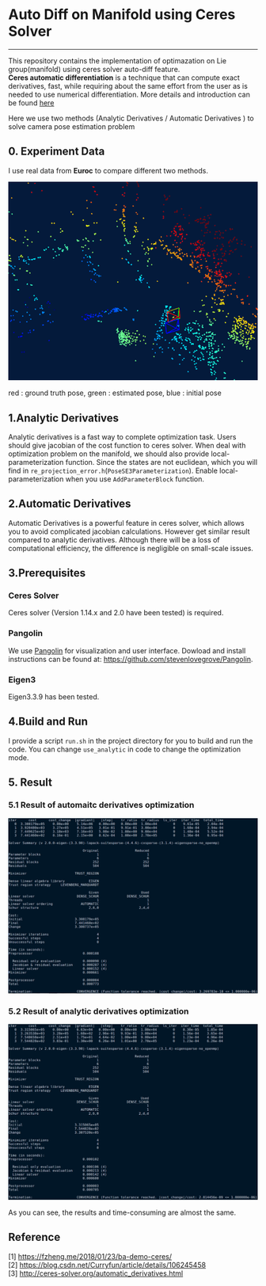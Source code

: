 # Auto Diff on Manifold using Ceres Solver 
---
This repository contains the implementation of optimazation on Lie group(manifold) using ceres solver auto-diff feature.  
**Ceres automatic differentiation** is a technique that can compute exact derivatives, fast, while requiring about the same effort from the user as is needed to use numerical differentiation. 
More details and introduction can be found [here](http://ceres-solver.org/automatic_derivatives.html)

Here we use two methods (Analytic Derivatives / Automatic Derivatives ) to solve camera pose estimation problem


## 0. Experiment Data 
  I use real data from **Euroc** to compare different two methods.

![image-20210503003345813](images/Euroc_dataset.png)

red : ground truth pose, green : estimated pose, blue : initial pose


## 1.Analytic Derivatives
Analytic derivatives is a fast way to complete optimization task. Users should give jacobian of the cost function to ceres solver. When deal with optimization problem on the manifold, we should also provide local-parameterization function. Since the states are not euclidean, which you will find in `re_projection_error.h`(`PoseSE3Parameterization`). Enable local-parameterization when you use `AddParameterBlock` function.
## 2.Automatic Derivatives
Automatic Derivatives is a powerful feature in ceres solver, which allows you to avoid complicated jacobian calculations. However get similar result compared to analytic derivatives. Although there will be a loss of computational efficiency, the difference is negligible on small-scale issues. 

## 3.Prerequisites
  ### Ceres Solver 
  Ceres solver (Version 1.14.x and 2.0 have been tested) is required.  
  ### Pangolin
  We use [Pangolin](https://github.com/stevenlovegrove/Pangolin) for visualization and user interface. Dowload and install instructions can be found at: https://github.com/stevenlovegrove/Pangolin.

  ### Eigen3 
  Eigen3.3.9 has been tested. 


## 4.Build and Run 
I provide a script `run.sh` in the project directory for you to build and run the code. You can change `use_analytic` in code to change the optimization mode.

## 5. Result 

### 5.1 Result of automaitc derivatives optimization 

![automaitc derivatives](images/auto_diff.png)

### 5.2 Result of analytic derivatives optimization  

![analytic derivatives](images/analytic_derivatives.png)

As you can see, the results and time-consuming are almost the same.


## Reference 
[1] https://fzheng.me/2018/01/23/ba-demo-ceres/   
[2] https://blog.csdn.net/Curryfun/article/details/106245458  
[3] http://ceres-solver.org/automatic_derivatives.html